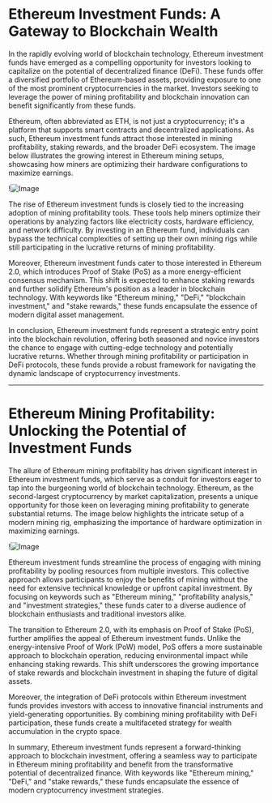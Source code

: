 # Ethereum Investment Funds: A Gateway to Blockchain Wealth

In the rapidly evolving world of blockchain technology, Ethereum investment funds have emerged as a compelling opportunity for investors looking to capitalize on the potential of decentralized finance (DeFi). These funds offer a diversified portfolio of Ethereum-based assets, providing exposure to one of the most prominent cryptocurrencies in the market. Investors seeking to leverage the power of mining profitability and blockchain innovation can benefit significantly from these funds.

Ethereum, often abbreviated as ETH, is not just a cryptocurrency; it's a platform that supports smart contracts and decentralized applications. As such, Ethereum investment funds attract those interested in mining profitability, staking rewards, and the broader DeFi ecosystem. The image below illustrates the growing interest in Ethereum mining setups, showcasing how miners are optimizing their hardware configurations to maximize earnings.

!![Image](https://github.com/user-attachments/assets/b6e7b7a2-655e-4d44-8baa-20c566a3cb65)

The rise of Ethereum investment funds is closely tied to the increasing adoption of mining profitability tools. These tools help miners optimize their operations by analyzing factors like electricity costs, hardware efficiency, and network difficulty. By investing in an Ethereum fund, individuals can bypass the technical complexities of setting up their own mining rigs while still participating in the lucrative returns of mining profitability.

Moreover, Ethereum investment funds cater to those interested in Ethereum 2.0, which introduces Proof of Stake (PoS) as a more energy-efficient consensus mechanism. This shift is expected to enhance staking rewards and further solidify Ethereum's position as a leader in blockchain technology. With keywords like "Ethereum mining," "DeFi," "blockchain investment," and "stake rewards," these funds encapsulate the essence of modern digital asset management.

In conclusion, Ethereum investment funds represent a strategic entry point into the blockchain revolution, offering both seasoned and novice investors the chance to engage with cutting-edge technology and potentially lucrative returns. Whether through mining profitability or participation in DeFi protocols, these funds provide a robust framework for navigating the dynamic landscape of cryptocurrency investments.

---

# Ethereum Mining Profitability: Unlocking the Potential of Investment Funds

The allure of Ethereum mining profitability has driven significant interest in Ethereum investment funds, which serve as a conduit for investors eager to tap into the burgeoning world of blockchain technology. Ethereum, as the second-largest cryptocurrency by market capitalization, presents a unique opportunity for those keen on leveraging mining profitability to generate substantial returns. The image below highlights the intricate setup of a modern mining rig, emphasizing the importance of hardware optimization in maximizing earnings.

!![Image](https://github.com/user-attachments/assets/b6e7b7a2-655e-4d44-8baa-20c566a3cb65)

Ethereum investment funds streamline the process of engaging with mining profitability by pooling resources from multiple investors. This collective approach allows participants to enjoy the benefits of mining without the need for extensive technical knowledge or upfront capital investment. By focusing on keywords such as "Ethereum mining," "profitability analysis," and "investment strategies," these funds cater to a diverse audience of blockchain enthusiasts and traditional investors alike.

The transition to Ethereum 2.0, with its emphasis on Proof of Stake (PoS), further amplifies the appeal of Ethereum investment funds. Unlike the energy-intensive Proof of Work (PoW) model, PoS offers a more sustainable approach to blockchain operation, reducing environmental impact while enhancing staking rewards. This shift underscores the growing importance of stake rewards and blockchain investment in shaping the future of digital assets.

Moreover, the integration of DeFi protocols within Ethereum investment funds provides investors with access to innovative financial instruments and yield-generating opportunities. By combining mining profitability with DeFi participation, these funds create a multifaceted strategy for wealth accumulation in the crypto space.

In summary, Ethereum investment funds represent a forward-thinking approach to blockchain investment, offering a seamless way to participate in Ethereum mining profitability and benefit from the transformative potential of decentralized finance. With keywords like "Ethereum mining," "DeFi," and "stake rewards," these funds encapsulate the essence of modern cryptocurrency investment strategies.